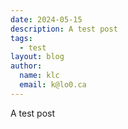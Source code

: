 ```yaml
---
date: 2024-05-15
description: A test post
tags: 
  - test
layout: blog
author: 
  name: klc
  email: k@lo0.ca
---
```

A test post
